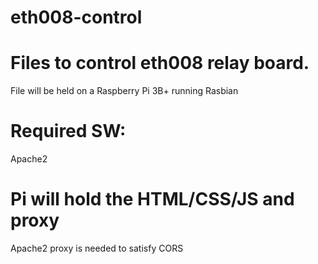 # eth008-control
# Files to control eth008 relay board.

File will be held on a Raspberry Pi 3B+ running Rasbian
# Required SW:
Apache2

# Pi will hold the HTML/CSS/JS and proxy
Apache2 proxy is needed to satisfy CORS

